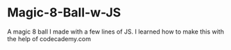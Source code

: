 # Magic-8-Ball-w-JS
A magic 8 ball I made with a few lines of JS. I learned how to make this with the help of codecademy.com
